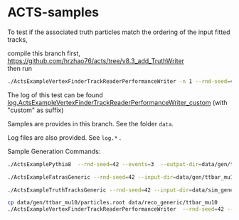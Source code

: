 # ACTS-samples

To test if the associated truth particles match the ordering of the input fitted tracks, 

compile this branch first, https://github.com/hrzhao76/acts/tree/v8.3_add_TruthWriter   
then run

```bash
./ActsExampleVertexFinderTrackReaderPerformanceWriter -n 1 --rnd-seed=42 --bf-constant-tesla=0:0:2 --input-dir=data/reco_generic/ttbar_mu10 --output-dir=data/vertexing/ttbar_mu10 -l 1 | tee log.ActsExampleVertexFinderTrackReaderPerformanceWriter_custom
```

The log of this test can be found [log.ActsExampleVertexFinderTrackReaderPerformanceWriter_custom](./log.ActsExampleVertexFinderTrackReaderPerformanceWriter_custom) (with "custom" as suffix)







Samples are provides in this branch. See the folder `data`. 

Log files are also provided. See `log.*` .

Sample Generation Commands: 

```bash
./ActsExamplePythia8  --rnd-seed=42 --events=3  --output-dir=data/gen/ttbar_mu10 --output-root --output-csv --gen-cms-energy-gev=14000 --gen-hard-process=Top:qqbar2ttbar=on --gen-npileup=10 -l 1 | tee log.ActsExamplePythia8
```

```bash
./ActsExampleFatrasGeneric --rnd-seed=42 --input-dir=data/gen/ttbar_mu10   --output-dir=data/sim_generic/ttbar_mu10  --output-csv  --select-eta=-2.5:2.5 --select-pt-gev=0.4: --fatras-pmin-gev 0.4 --remove-neutral  --bf-constant-tesla=0:0:2 -l 1 | tee log.ActsExampleFatrasGeneric
```

```bash
./ActsExampleTruthTracksGeneric --rnd-seed=42 --input-dir=data/sim_generic/ttbar_mu10 --output-dir=data/reco_generic/ttbar_mu10 --bf-constant-tesla=0:0:2 --digi-config-file ~/sw/source/acts/Examples/Algorithms/Digitization/share/default-smearing-config-generic.json -l 1 | tee log.ActsExampleTruthTracksGeneric
```

```bash
cp data/gen/ttbar_mu10/particles.root data/reco_generic/ttbar_mu10
./ActsExampleVertexFinderTrackReaderPerformanceWriter  --rnd-seed=42 --bf-constant-tesla=0:0:2 --input-dir=data/reco_generic/ttbar_mu10 --output-dir=data/vertexing/ttbar_mu10 -l 1 | tee log.ActsExampleVertexFinderTrackReaderPerformanceWriter
```

